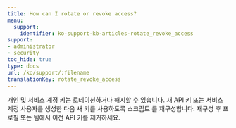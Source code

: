 ```yaml
---
title: How can I rotate or revoke access?
menu:
  support:
    identifier: ko-support-kb-articles-rotate_revoke_access
support:
- administrator
- security
toc_hide: true
type: docs
url: /ko/support/:filename
translationKey: rotate_revoke_access
---
```

개인 및 서비스 계정 키는 로테이션하거나 해지할 수 있습니다. 새 API 키 또는 서비스 계정 사용자를 생성한 다음 새 키를 사용하도록 스크립트 를 재구성합니다. 재구성 후 프로필 또는 팀에서 이전 API 키를 제거하세요.
